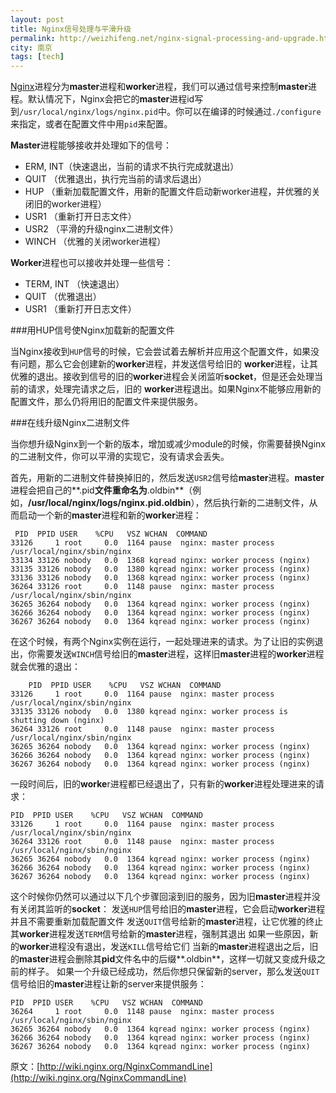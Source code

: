 ```yaml
---
layout: post
title: Nginx信号处理与平滑升级
permalink: http://weizhifeng.net/nginx-signal-processing-and-upgrade.html
city: 南京
tags: [tech]
---
```


[Nginx]进程分为**master**进程和**worker**进程，我们可以通过信号来控制**master**进程。默认情况下，Nginx会把它的**master**进程id写到`/usr/local/nginx/logs/nginx.pid`中。你可以在编译的时候通过`./configure`来指定，或者在配置文件中用`pid`来配置。

**Master**进程能够接收并处理如下的信号：

* ERM, INT（快速退出，当前的请求不执行完成就退出） 
* QUIT （优雅退出，执行完当前的请求后退出）
* HUP （重新加载配置文件，用新的配置文件启动新worker进程，并优雅的关闭旧的worker进程） 
* USR1 （重新打开日志文件） 
* USR2 （平滑的升级nginx二进制文件） 
* WINCH （优雅的关闭worker进程） 

**Worker**进程也可以接收并处理一些信号：

* TERM, INT （快速退出） 
* QUIT （优雅退出） 
* USR1 （重新打开日志文件） 


###用HUP信号使Nginx加载新的配置文件

当Nginx接收到`HUP`信号的时候，它会尝试着去解析并应用这个配置文件，如果没有问题，那么它会创建新的**worker**进程，并发送信号给旧的 **worker**进程，让其优雅的退出。接收到信号的旧的**worker**进程会关闭监听**socket**，但是还会处理当前的请求，处理完请求之后，旧的 **worker**进程退出。如果Nginx不能够应用新的配置文件，那么仍将用旧的配置文件来提供服务。

###在线升级Nginx二进制文件

当你想升级Nginx到一个新的版本，增加或减少module的时候，你需要替换Nginx的二进制文件，你可以平滑的实现它，没有请求会丢失。

首先，用新的二进制文件替换掉旧的，然后发送`USR2`信号给**master**进程。**master**进程会把自己的**.pid**文件重命名为**.oldbin**（例 如，**/usr/local/nginx/logs/nginx.pid.oldbin**），然后执行新的二进制文件，从而启动一个新的**master**进程和新的**worker**进程：

	 PID  PPID USER    %CPU   VSZ WCHAN  COMMAND
	33126     1 root     0.0  1164 pause  nginx: master process /usr/local/nginx/sbin/nginx
	33134 33126 nobody   0.0  1368 kqread nginx: worker process (nginx)
	33135 33126 nobody   0.0  1380 kqread nginx: worker process (nginx)
	33136 33126 nobody   0.0  1368 kqread nginx: worker process (nginx)
	36264 33126 root     0.0  1148 pause  nginx: master process /usr/local/nginx/sbin/nginx
	36265 36264 nobody   0.0  1364 kqread nginx: worker process (nginx)
	36266 36264 nobody   0.0  1364 kqread nginx: worker process (nginx)
	36267 36264 nobody   0.0  1364 kqread nginx: worker process (nginx)



在这个时候，有两个Nginx实例在运行，一起处理进来的请求。为了让旧的实例退出，你需要发送`WINCH`信号给旧的**master**进程，这样旧**master**进程的**worker**进程就会优雅的退出：

		PID  PPID USER    %CPU   VSZ WCHAN  COMMAND
	33126     1 root     0.0  1164 pause  nginx: master process /usr/local/nginx/sbin/nginx
	33135 33126 nobody   0.0  1380 kqread nginx: worker process is shutting down (nginx)
	36264 33126 root     0.0  1148 pause  nginx: master process /usr/local/nginx/sbin/nginx
	36265 36264 nobody   0.0  1364 kqread nginx: worker process (nginx)
	36266 36264 nobody   0.0  1364 kqread nginx: worker process (nginx)
	36267 36264 nobody   0.0  1364 kqread nginx: worker process (nginx)


一段时间后，旧的**worke**r进程都已经退出了，只有新的**worker**进程处理进来的请求：

	PID  PPID USER    %CPU   VSZ WCHAN  COMMAND
	33126     1 root     0.0  1164 pause  nginx: master process /usr/local/nginx/sbin/nginx
	36264 33126 root     0.0  1148 pause  nginx: master process /usr/local/nginx/sbin/nginx
	36265 36264 nobody   0.0  1364 kqread nginx: worker process (nginx)
	36266 36264 nobody   0.0  1364 kqread nginx: worker process (nginx)
	36267 36264 nobody   0.0  1364 kqread nginx: worker process (nginx)


这个时候你仍然可以通过以下几个步骤回滚到旧的服务，因为旧**master**进程并没有关闭其监听的**socket**： 发送`HUP`信号给旧的**master**进程，它会启动**worker**进程并且不需要重新加载配置文件 发送`QUIT`信号给新的**master**进程，让它优雅的终止其**worker**进程发送`TERM`信号给新的**master**进程，强制其退出 如果一些原因，新的**worker**进程没有退出，发送`KILL`信号给它们 当新的**master**进程退出之后，旧的**master**进程会删除其**pid**文件名中的后缀**.oldbin**，这样一切就又变成升级之前的样子。 如果一个升级已经成功，然后你想只保留新的server，那么发送`QUIT`信号给旧的**master**进程让新的server来提供服务：

	PID  PPID USER    %CPU   VSZ WCHAN  COMMAND
	36264     1 root     0.0  1148 pause  nginx: master process /usr/local/nginx/sbin/nginx
	36265 36264 nobody   0.0  1364 kqread nginx: worker process (nginx)
	36266 36264 nobody   0.0  1364 kqread nginx: worker process (nginx)
	36267 36264 nobody   0.0  1364 kqread nginx: worker process (nginx)


原文：[http://wiki.nginx.org/NginxCommandLine](http://wiki.nginx.org/NginxCommandLine)

[Nginx]: http://nginx.org/ "Nginx"
